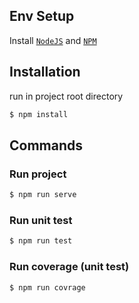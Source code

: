 
## Env Setup
Install [`NodeJS`](https://nodejs.org/en/) and [`NPM`](https://nodejs.org/en/)

## Installation
run in project root directory

```bash
$ npm install
```

## Commands
### Run project
```bash
$ npm run serve
```
### Run unit test
```bash
$ npm run test
```
### Run coverage (unit test)
```bash
$ npm run covrage
```